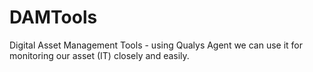 # DAMTools
Digital Asset Management Tools - using Qualys Agent we can use it for monitoring our asset (IT) closely and easily.
